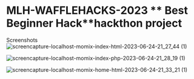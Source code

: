 # MLH-WAFFLEHACKS-2023 ** Best Beginner Hack**hackthon project

Screenshots
![screencapture-localhost-momix-index-html-2023-06-24-21_27_44 (1)](https://github.com/ratuladhikary21/MLH-WAFFLEHACKS-2023/assets/103441494/acbf7434-076d-4d35-91d5-171403f629db)


![screencapture-localhost-momix-index-php-2023-06-24-21_28_19 (1)](https://github.com/ratuladhikary21/MLH-WAFFLEHACKS-2023/assets/103441494/a394595c-c2b6-43a9-a7af-b7bb4ccb1cbc)


![screencapture-localhost-momix-home-html-2023-06-24-21_33_21 (1)](https://github.com/ratuladhikary21/MLH-WAFFLEHACKS-2023/assets/103441494/94cbe987-2a12-4a17-9301-a9c40472460c)
